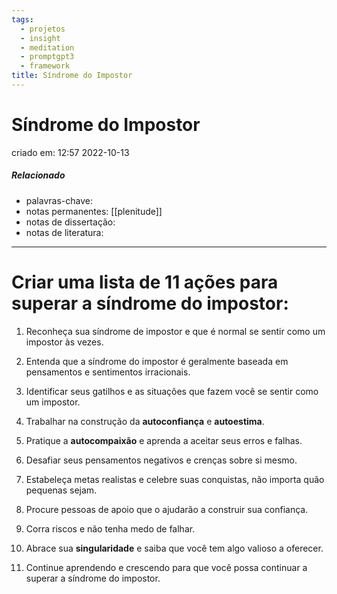 ```yaml
---
tags:
  - projetos
  - insight
  - meditation
  - promptgpt3
  - framework
title: Síndrome do Impostor
---
```


# Síndrome do Impostor

criado em: 12:57 2022-10-13

##### Relacionado

- palavras-chave: 
- notas permanentes: [[plenitude]] 
- notas de dissertação:
- notas de literatura: 

---

# Criar uma lista de 11 ações para superar a síndrome do impostor:

1. Reconheça sua síndrome de impostor e que é normal se sentir como um impostor às vezes.

2. Entenda que a síndrome do impostor é geralmente baseada em pensamentos e sentimentos irracionais.

3. Identificar seus gatilhos e as situações que fazem você se sentir como um impostor.

4. Trabalhar na construção da **autoconfiança** e **autoestima**.

5. Pratique a **autocompaixão** e aprenda a aceitar seus erros e falhas.

6. Desafiar seus pensamentos negativos e crenças sobre si mesmo.

7. Estabeleça metas realistas e celebre suas conquistas, não importa quão pequenas sejam.

8. Procure pessoas de apoio que o ajudarão a construir sua confiança.

9. Corra riscos e não tenha medo de falhar.

10. Abrace sua **singularidade** e saiba que você tem algo valioso a oferecer.

11. Continue aprendendo e crescendo para que você possa continuar a superar a síndrome do impostor.
